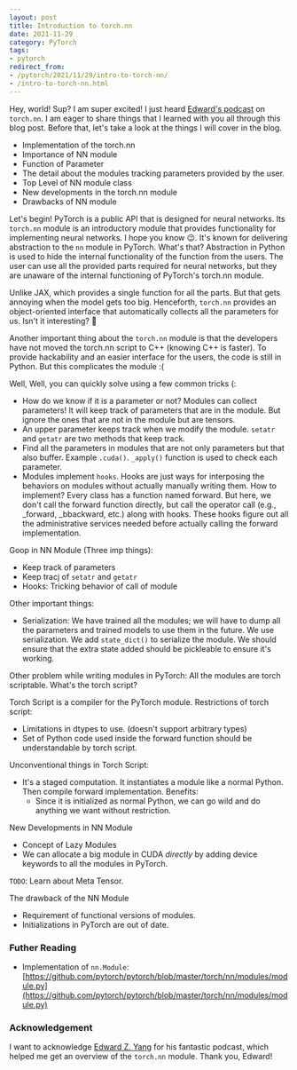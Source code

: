 ```yaml
---
layout: post
title: Introduction to torch.nn
date: 2021-11-29
category: PyTorch
tags: 
- pytorch
redirect_from:
- /pytorch/2021/11/29/intro-to-torch-nn/
- /intro-to-torch-nn.html
---
```


Hey, world! Sup? I am super excited! 
I just heard [Edward's podcast](https://open.spotify.com/episode/4hV1kbaAh91yuTHMyoD07O?si=5yipScKXRP2ZRw-1RF9xmQ) on `torch.nn`. 
I am eager to share things that I learned with you all 
through this blog post. 
Before that, let's take a look at the things I will cover in the blog.
- Implementation of the torch.nn
- Importance of NN module
- Function of Parameter
- The detail about the modules tracking parameters provided by the user.
- Top Level of NN module class
- New developments in the torch.nn module
- Drawbacks of NN module

Let's begin!
PyTorch is a public API that is designed for neural networks. 
Its `torch.nn` module is an introductory module that provides functionality 
for implementing neural networks. I hope you know 😉. 
It's known for delivering abstraction to the `nn` module in PyTorch. 
What's that? Abstraction in Python is used to hide the internal functionality 
of the function from the users. The user can use all 
the provided parts required for neural networks, 
but they are unaware of the internal functioning of PyTorch's torch.nn module.

Unlike JAX, which provides a single function for all the parts. 
But that gets annoying when the model gets too big. 
Henceforth, `torch.nn` provides an object-oriented interface that 
automatically collects all the parameters for us. Isn't it interesting? 🤩 

Another important thing about the `torch.nn` module is 
that the developers have not moved the torch.nn script 
to C++ (knowing C++ is faster). 
To provide hackability and an easier interface for the users, 
the code is still in Python. But this complicates the module :( 

Well, Well, you can quickly solve using a few common tricks (:
- How do we know if it is a parameter or not? 
Modules can collect parameters! 
It will keep track of parameters that are in the module. 
But ignore the ones that are not in the module but are tensors.
- An upper parameter keeps track when we modify the module. 
`setatr` and `getatr` are two methods that keep track.
- Find all the parameters in modules that are not only 
parameters but that also buffer. 
Example `.cuda()`. `_apply()` function is used to check each parameter.
- Modules implement `hooks`. 
Hooks are just ways for interposing the behaviors on modules 
without actually manually writing them. How to implement? 
Every class has a function named forward. 
But here, we don't call the forward function directly, 
but call the operator call (e.g., _forward, _bbackward, etc.) 
along with hooks. These hooks figure out all the administrative 
services needed before actually calling the forward implementation.

Goop in NN Module (Three imp things):
- Keep track of parameters
- Keep tracj of `setatr` and `getatr`
- Hooks: Tricking behavior of call of module

Other important things:
- Serialization: We have trained all the modules; 
we will have to dump all the parameters and trained models 
to use them in the future. We use serialization. 
We add `state_dict()` to serialize the module. 
We should ensure that the extra state added should be pickleable to ensure it's working.

Other problem while writing modules in PyTorch: 
All the modules are torch scriptable. What's the torch script?

Torch Script is a compiler for the PyTorch module. Restrictions of torch script:
- Limitations in dtypes to use. (doesn't support arbitrary types)
- Set of Python code used inside the forward function should be understandable by torch script.

Unconventional things in Torch Script:
- It's a staged computation. 
It instantiates a module like a normal Python. Then compile forward implementation. Benefits:
	- Since it is initialized as normal Python, we can go wild and do anything we want without restriction.

New Developments in NN Module
- Concept of Lazy Modules
- We can allocate a big module in CUDA *directly* by adding device keywords to all the modules in PyTorch.

`TODO`: Learn about Meta Tensor.

The drawback of the NN Module
- Requirement of functional versions of modules.
- Initializations in PyTorch are out of date.

### Futher Reading
- Implementation of `nn.Module`: [https://github.com/pytorch/pytorch/blob/master/torch/nn/modules/module.py](https://github.com/pytorch/pytorch/blob/master/torch/nn/modules/module.py)

### Acknowledgement

I want to acknowledge [Edward Z. Yang](https://github.com/ezyang) for his fantastic podcast, which helped me get an overview of the `torch.nn` module. Thank you, Edward!
